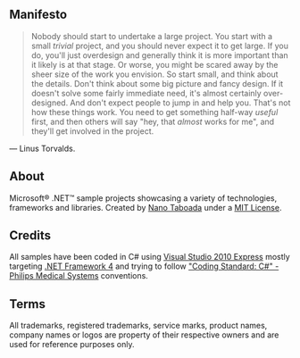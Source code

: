 Manifesto
---------
> Nobody should start to undertake a large project. You start with a small _trivial_ project, and you should never expect it to get large. If you do, you'll just overdesign and generally think it is more important than it likely is at that stage. Or worse, you might be scared away by the sheer size of the work you envision. So start small, and think about the details. Don't think about some big picture and fancy design. If it doesn't solve some fairly immediate need, it's almost certainly over-designed. And don't expect people to jump in and help you. That's not how these things work. You need to get something half-way _useful_ first, and then others will say "hey, that _almost_ works for me", and they'll get involved in the project.

— Linus Torvalds.

About
-----
Microsoft&reg; .NET&trade; sample projects showcasing a variety of technologies, frameworks and libraries. Created by [Nano Taboada](http://openid.nanotaboada.com.ar) under a [MIT License](http://opensource.org/licenses/mit-license.php).

Credits
-------
All samples have been coded in C# using [Visual Studio 2010 Express](http://www.microsoft.com/visualstudio/en-us/products/2010-editions/express-iso) mostly targeting [.NET Framework 4](http://www.microsoft.com/net/) and trying to follow ["Coding Standard: C#" - Philips Medical Systems](http://www.tiobe.com/content/paperinfo/gemrcsharpcs.pdf) conventions.

Terms
-----
All trademarks, registered trademarks, service marks, product names, company names or logos are property of their respective owners and are used for reference purposes only.
